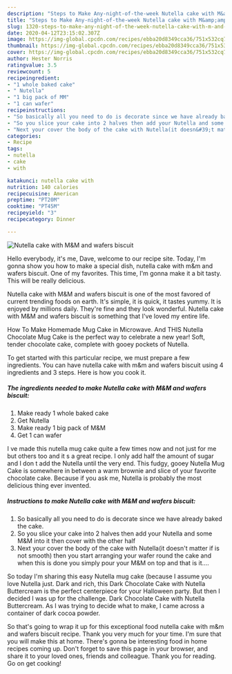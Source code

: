 ```yaml
---
description: "Steps to Make Any-night-of-the-week Nutella cake with M&amp;amp;M and wafers biscuit"
title: "Steps to Make Any-night-of-the-week Nutella cake with M&amp;amp;M and wafers biscuit"
slug: 1320-steps-to-make-any-night-of-the-week-nutella-cake-with-m-and-amp-m-and-wafers-biscuit
date: 2020-04-12T23:15:02.307Z
image: https://img-global.cpcdn.com/recipes/ebba20d8349cca36/751x532cq70/nutella-cake-with-mm-and-wafers-biscuit-recipe-main-photo.jpg
thumbnail: https://img-global.cpcdn.com/recipes/ebba20d8349cca36/751x532cq70/nutella-cake-with-mm-and-wafers-biscuit-recipe-main-photo.jpg
cover: https://img-global.cpcdn.com/recipes/ebba20d8349cca36/751x532cq70/nutella-cake-with-mm-and-wafers-biscuit-recipe-main-photo.jpg
author: Hester Norris
ratingvalue: 3.5
reviewcount: 5
recipeingredient:
- "1 whole baked cake"
- " Nutella"
- "1 big pack of MM"
- "1 can wafer"
recipeinstructions:
- "So basically all you need to do is decorate since we have already baked the cake."
- "So you slice your cake into 2 halves then add your Nutella and some M&amp;M into it then cover with the other half"
- "Next your cover the body of the cake with Nutella(it doesn&#39;t matter if is not smooth) then you start arranging your wafer round the cake and when this is done you simply pour your M&amp;M on top and that is it...."
categories:
- Recipe
tags:
- nutella
- cake
- with

katakunci: nutella cake with 
nutrition: 140 calories
recipecuisine: American
preptime: "PT20M"
cooktime: "PT45M"
recipeyield: "3"
recipecategory: Dinner

---
```



![Nutella cake with M&amp;M and wafers biscuit](https://img-global.cpcdn.com/recipes/ebba20d8349cca36/751x532cq70/nutella-cake-with-mm-and-wafers-biscuit-recipe-main-photo.jpg)

Hello everybody, it's me, Dave, welcome to our recipe site. Today, I'm gonna show you how to make a special dish, nutella cake with m&amp;m and wafers biscuit. One of my favorites. This time, I'm gonna make it a bit tasty. This will be really delicious.

Nutella cake with M&amp;M and wafers biscuit is one of the most favored of current trending foods on earth. It's simple, it is quick, it tastes yummy. It is enjoyed by millions daily. They're fine and they look wonderful. Nutella cake with M&amp;M and wafers biscuit is something that I've loved my entire life.

How To Make Homemade Mug Cake in Microwave. And THIS Nutella Chocolate Mug Cake is the perfect way to celebrate a new year! Soft, tender chocolate cake, complete with gooey pockets of Nutella.


To get started with this particular recipe, we must prepare a few ingredients. You can have nutella cake with m&amp;m and wafers biscuit using 4 ingredients and 3 steps. Here is how you cook it.

<!--inarticleads1-->

##### The ingredients needed to make Nutella cake with M&amp;M and wafers biscuit:

1. Make ready 1 whole baked cake
1. Get  Nutella
1. Make ready 1 big pack of M&amp;M
1. Get 1 can wafer


I ve made this nutella mug cake quite a few times now and not just for me but others too and it s a great recipe. I only add half the amount of sugar and I don t add the Nutella until the very end. This fudgy, gooey Nutella Mug Cake is somewhere in between a warm brownie and slice of your favorite chocolate cake. Because if you ask me, Nutella is probably the most delicious thing ever invented. 

<!--inarticleads2-->

##### Instructions to make Nutella cake with M&amp;M and wafers biscuit:

1. So basically all you need to do is decorate since we have already baked the cake.
1. So you slice your cake into 2 halves then add your Nutella and some M&amp;M into it then cover with the other half
1. Next your cover the body of the cake with Nutella(it doesn&#39;t matter if is not smooth) then you start arranging your wafer round the cake and when this is done you simply pour your M&amp;M on top and that is it....


So today I&#39;m sharing this easy Nutella mug cake (because I assume you love Nutella just. Dark and rich, this Dark Chocolate Cake with Nutella Buttercream is the perfect centerpiece for your Halloween party. But then I decided I was up for the challenge. Dark Chocolate Cake with Nutella Buttercream. As I was trying to decide what to make, I came across a container of dark cocoa powder. 

So that's going to wrap it up for this exceptional food nutella cake with m&amp;m and wafers biscuit recipe. Thank you very much for your time. I'm sure that you will make this at home. There's gonna be interesting food in home recipes coming up. Don't forget to save this page in your browser, and share it to your loved ones, friends and colleague. Thank you for reading. Go on get cooking!
